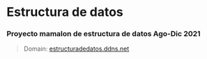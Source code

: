 # Estructura de datos

### Proyecto mamalon de estructura de datos Ago-Dic 2021

> Domain: [estructuradedatos.ddns.net](http://estructuradedatos.ddns.net/)
